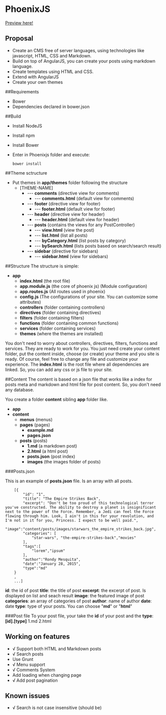 # PhoenixJS

[Preview here!](http://rondymesquita.github.io/#/)

## Proposal
- Create an CMS free of server languages, using technologies like javascript, HTML, CSS and Markdown.
- Build on top of AngularJS, you can create your posts using markdown language.
- Create templates using HTML and CSS.
- Extend with AngularJS
- Create your own themes

##Requirements
- Bower
- Dependencies declared in bower.json

##Build
 - Install NodeJS
 - Install npm
 - Install Bower
 - Enter in Phoenixjs folder and execute:

    ```
    bower install
    ```

##Theme sctructure
- Put themes in **app/themes** folder following the structure
    - [THEME-NAME]
        - --- **comments** (directive view for comments)
            - --- **comments.html** (default view for comments)
        - --- **footer** (directive view for footer)
            - --- **footer.html** (default view for footer)
        - --- **header** (directive view for header)
            - --- **header.html** (default view for header)
        - --- **posts** (contains the views for any PostController)
            - --- **view.html** (view the post)
            - --- **list.html** (list all posts)
            - --- **byCategory.html** (list posts by category)
            - --- **bySearch.html** (lists posts based on search/search result)
        - --- **sidebar** (directive for sidebars)
            - --- **sidebar.html** (view for sidebars)

##Structure
The structure is simple:

 - **app**
     - **index.html** (the root file)
     - **app.module.js**  (the core of phoenix js) (Module configuration)
     - **app.routes.js** (All routes used in phoenix)
     - **config.js** (The configurations of your site. You can customize some attributes)
     - **controllers** (folder containing controllers)
      - **directives** (folder containing directives)
      - **filters** (folder containing filters)
      - **functions** (folder containing common functions)
      - **services** (folder containing services)
      - **themes** (where the themes are installed)

You don't need to worry about controllers, directives, filters, functions and services. They are ready to work for you. You just need create your content folder, put the content inside, choose (or create) your theme and you site is ready.
Of course, feel free to change any file and customize your experience.
The **index.html** is the root file where all dependencies are linked. So, you can add any css or js file to your site.

##Content
The content is based on a json file that works like a index for posts meta and markdown and html file for post content. So, you don't need any database.

You create a folder **content** sibling **app** folder like.

 - **app**
 - **content**
     - **menus** (menus)
     - **pages** (pages)
         - **example.md**
         - **pages.json**
     - **posts** (posts)
         - **1.md** (a markdown post)
         - **2.html** (a html post)
         - **posts.json** (post index)
         - **images** (the images folder of posts)

###Posts.json

This is an example of **posts.json** file. Is an array with all posts.

```
    [{
        "id": "1",
        "title": "The Empire Strikes Back",
        "excerpt": "Don't be too proud of this technological terror you've constructed. The ability to destroy a planet is insignificant next to the power of the Force. Remember, a Jedi can feel the Force flowing through him. Look, I ain't in this for your revolution, and I'm not in it for you, Princess. I expect to be well paid.",
        "image":"content/posts/images/starwars_the_empire_strikes_back.jpg",
        "categories": [
            "star-wars", "the-empire-strikes-back","movies"
        ],
        "tags":[
            "lorem","ipsum"
        ],
        "author":"Rondy Mesquita",
        "date":"January 28, 2015",
        "type":"md"
    }
    ,
    ...]
```
**id**: the id of post
**title**: the title of post
**excerpt**: the excerpt of post. Is displayed on list and seach result
**image**:  the featured image of post
**categories**: an array of categories of post
**author**: name of author
**date**: date
**type**: type of your posts. You can choose "**md**" or "**html**"

###Post file
To your post file, your take the **id** of your post and the **type**: **[id].[type]**
1.md
2.html


## Working on features
- √ Support both HTML and Markdown posts
- √ Search posts
-   Use Grunt
- √ Menu support
- √ Comments System
-   Add loading when changing page
- √ Add post pagination

## Known issues
- √ Search is not case insensitive (should be)
